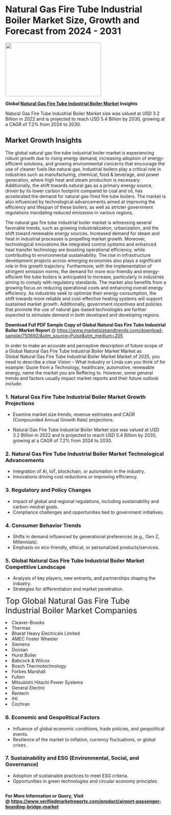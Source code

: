 <H1>Natural Gas Fire Tube Industrial Boiler Market Size, Growth and Forecast from 2024 - 2031</H1><img class="aligncenter size-medium wp-image-584254" src="https://thirdeyenews.in/wp-content/uploads/2024/09/Global-Market-Research-300x168.jpeg" alt="" width="300" height="168" /><p><strong>Global&nbsp;<a href="https://www.marketsizeandtrends.com/download-sample/750692/&amp;utm_source=Pulse&amp;utm_medium=205">Natural Gas Fire Tube Industrial Boiler Market</a> Insights</strong></p><p>Natural Gas Fire Tube Industrial Boiler Market size was valued at USD 3.2 Billion in 2022 and is projected to reach USD 5.4 Billion by 2030, growing at a CAGR of 7.2% from 2024 to 2030.</p><p><h2>Market Growth Insights</h2> The global natural gas fire tube industrial boiler market is experiencing robust growth due to rising energy demand, increasing adoption of energy-efficient solutions, and growing environmental concerns that encourage the use of cleaner fuels like natural gas. Industrial boilers play a critical role in industries such as manufacturing, chemical, food & beverage, and power generation, where high heat and steam production is necessary. Additionally, the shift towards natural gas as a primary energy source, driven by its lower carbon footprint compared to coal and oil, has accelerated the demand for natural gas-fired fire tube boilers. The market is also influenced by technological advancements aimed at improving the efficiency and lifespan of these boilers, as well as stricter government regulations mandating reduced emissions in various regions. <p>The natural gas fire tube industrial boiler market is witnessing several favorable trends, such as growing industrialization, urbanization, and the shift toward renewable energy sources. Increased demand for steam and heat in industrial processes is propelling market growth. Moreover, technological innovations like integrated control systems and enhanced heat transfer technology are boosting operational efficiency, while contributing to environmental sustainability. The rise in infrastructure development projects across emerging economies also plays a significant role in this growth trajectory. Furthermore, with the implementation of stringent emission norms, the demand for more eco-friendly and energy-efficient fire tube boilers is anticipated to increase, particularly in industries aiming to comply with regulatory standards. The market also benefits from a growing focus on reducing operational costs and enhancing overall energy efficiency. As industries seek to optimize their energy consumption, the shift towards more reliable and cost-effective heating systems will support sustained market growth. Additionally, government incentives and policies that promote the use of natural gas-based technologies are further expected to stimulate demand in both developed and developing regions.</p> </p><p><span class=""><strong>Download Full PDF Sample Copy of Global Natural Gas Fire Tube Industrial Boiler Market Report</strong> @ <a href="https://www.marketsizeandtrends.com/download-sample/750692/&amp;utm_source=Pulse&amp;utm_medium=205" target="_blank">https://www.marketsizeandtrends.com/download-sample/750692/&amp;utm_source=Pulse&amp;utm_medium=205</a></span></p><p>In order to make an accurate and perceptive description of future scope of a Global&nbsp;Natural Gas Fire Tube Industrial Boiler Market Market as Global&nbsp;Natural Gas Fire Tube Industrial Boiler Market Market of 2025, you need to describe a clear Vision &ndash; What Industry or Linda can you think of for example: Quote from a Technology, healthcare, automotive, renewable energy, name the market you are Reffering to. However, some general trends and factors usually impact market reports and their future outlook include:</p><h3>1.&nbsp;<strong>Natural Gas Fire Tube Industrial Boiler Market Growth Projections</strong></h3><ul><li>Examine market size trends, revenue estimates and CAGR (Compounded Annual Growth Rate) projections.</li><li><p>Natural Gas Fire Tube Industrial Boiler Market size was valued at USD 3.2 Billion in 2022 and is projected to reach USD 5.4 Billion by 2030, growing at a CAGR of 7.2% from 2024 to 2030.</p></li></ul><h3>2.&nbsp;<strong>Natural Gas Fire Tube Industrial Boiler Market Technological Advancements</strong></h3><ul><li>Integration of AI, IoT, blockchain, or automation in the industry.</li><li>Innovations driving cost reductions or improving efficiency.</li></ul><h3>3.&nbsp;<strong>Regulatory and Policy Changes</strong></h3><ul><li>Impact of global and regional regulations, including sustainability and carbon-neutral goals.</li><li>Compliance challenges and opportunities tied to government initiatives.</li></ul><h3>4.&nbsp;<strong>Consumer Behavior Trends</strong></h3><ul><li>Shifts in demand influenced by generational preferences (e.g., Gen Z, Millennials).</li><li>Emphasis on eco-friendly, ethical, or personalized products/services.</li></ul><h3>5.&nbsp;<strong>Global Natural Gas Fire Tube Industrial Boiler Market Competitive Landscape</strong></h3><ul><li>Analysis of key players, new entrants, and partnerships shaping the industry.</li><li>Strategies for differentiation and market penetration.</li></ul><p data-pm-slice="1 1 []"><span style="color: inherit; font-family: inherit; font-size: 25px;">Top Global Natural Gas Fire Tube Industrial Boiler Market Companies</span></p><div class="" data-test-id=""><p><li>Cleaver-Brooks</li><li> Thermax</li><li> Bharat Heavy Electricals Limited</li><li> AMEC Foster Wheeler</li><li> Siemens</li><li> Doosan</li><li> Hurst Boiler</li><li> Babcock & Wilcox</li><li> Bosch Thermotechnology</li><li> Forbes Marshall</li><li> Fulton</li><li> Mitsubishi Hitachi Power Systems</li><li> General Electric</li><li> Rentech</li><li> IHI</li><li> Cochran</li></p></div><h3>6.&nbsp;<strong>Economic and Geopolitical Factors</strong></h3><ul><li>Influence of global economic conditions, trade policies, and geopolitical events.</li><li>Resilience of the market to inflation, currency fluctuations, or global crises.</li></ul><h3>7.&nbsp;<strong>Sustainability and ESG (Environmental, Social, and Governance)</strong></h3><ul><li>Adoption of sustainable practices to meet ESG criteria.</li><li>Opportunities in green technologies and circular economy principles.</li></ul><h2><strong style="font-size: 14px;">For More Information or Query, Visit @&nbsp;</strong><a style="background-color: #ffffff; font-size: 14px;" href="https://www.marketsizeandtrends.com/report/natural-gas-fire-tube-industrial-boiler-market/" target="_blank">https://www.verifiedmarketreports.com/product/airport-passenger-boarding-bridge-market</a></h2>
